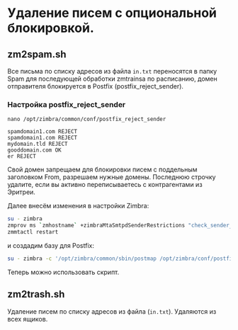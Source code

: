# Удаление писем с опциональной блокировкой.

## zm2spam.sh

Все письма по списку адресов из файла `in.txt` переносятся в папку Spam для последующей обработки zmtrainsa по расписанию, домен отправителя блокируется в Postfix (postfix_reject_sender).

### Настройка postfix_reject_sender

`nano /opt/zimbra/common/conf/postfix_reject_sender`

```
spamdomain1.com REJECT
spamdomain1.com REJECT
mydomain.tld REJECT
gooddomain.com OK
er REJECT
```
Свой домен запрещаем для блокировки писем с поддельным заголовком From, разрешаем нужные домены. Последнюю строчку удалите, если вы активно переписываетесь с контрагентами из Эритреи.

Далее внесём изменения в настройки Zimbra:

```bash
su - zimbra
zmprov ms `zmhostname` +zimbraMtaSmtpdSenderRestrictions "check_sender_access lmdb:/opt/zimbra/conf/postfix_reject_sender"
zmmtactl restart
```

и создадим базу для Postfix:

```bash
su - zimbra -c '/opt/zimbra/common/sbin/postmap /opt/zimbra/conf/postfix_reject_sender'
```

Теперь можно использовать скрипт.

## zm2trash.sh
Удаление писем по списку адресов из файла (`in.txt`). Удаляются из всех ящиков.
